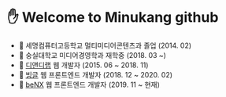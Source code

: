 # :hand: Welcome to Minukang github

- :school: 세명컴퓨터고등학교 멀티미디어콘텐츠과 졸업 (2014. 02)
- :school: 숭실대학교 미디어경영학과 재학중 (2018. 03 ~)
- :office: [디앤디랩](https://www.dnd-lab.com/index) 웹 개발자 (2015. 06 ~ 2018. 11)
- :office: [빙글](https://www.vingle.net/) 웹 프론트엔드 개발자 (2018. 12 ~ 2020. 02)
- :office: [beNX](https://benx.co/) 웹 프론트엔드 개발자 (2019. 11 ~ 현재)
